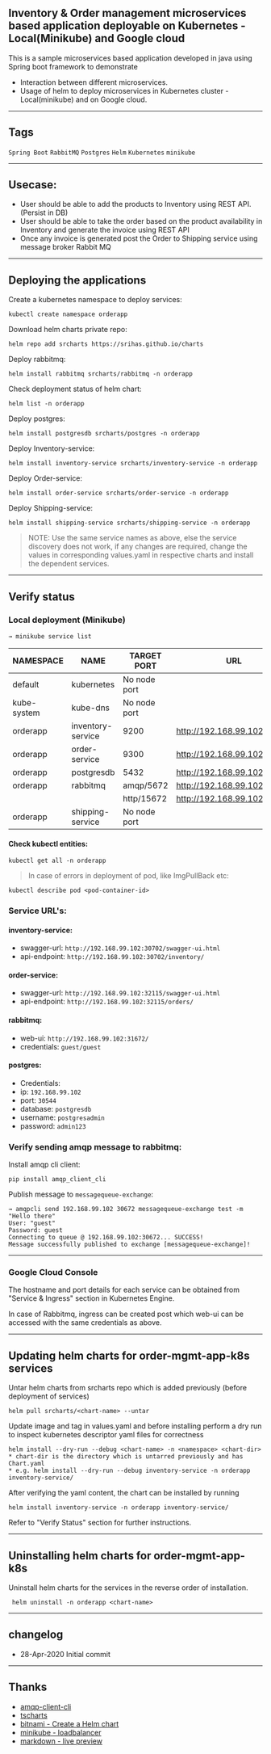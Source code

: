 Inventory & Order management microservices based application deployable on Kubernetes - Local(Minikube) and Google cloud
----

This is a sample microservices based application developed in java using Spring boot framework to demonstrate 

* Interaction between different microservices.
* Usage of helm to deploy microservices in Kubernetes cluster - Local(minikube) and on Google cloud.


----
## Tags

`Spring Boot`
`RabbitMQ`
`Postgres`
`Helm`
`Kubernetes`
`minikube`

----
## Usecase:

   * User should be able to add the products to Inventory using REST API. (Persist in DB)
   * User should be able to take the order based on the product availability in Inventory and generate the invoice using REST API
   * Once any invoice is generated post the Order to Shipping service using message broker Rabbit MQ
----
## Deploying the applications

Create a kubernetes namespace to deploy services:

    kubectl create namespace orderapp

Download helm charts private repo:
    
    helm repo add srcharts https://srihas.github.io/charts

Deploy rabbitmq:
 
    helm install rabbitmq srcharts/rabbitmq -n orderapp

Check deployment status of helm chart:

    helm list -n orderapp

Deploy postgres:
    
    helm install postgresdb srcharts/postgres -n orderapp

Deploy Inventory-service:

    helm install inventory-service srcharts/inventory-service -n orderapp

Deploy Order-service:

    helm install order-service srcharts/order-service -n orderapp

Deploy Shipping-service:

    helm install shipping-service srcharts/shipping-service -n orderapp
    



> NOTE: Use the same service names as above, else the service discovery does not work, if any changes are required, change the values in corresponding values.yaml in respective charts and install the dependent services.

----
## Verify status 
### Local deployment (Minikube) 

    → minikube service list

|  NAMESPACE  |       NAME        |     TARGET PORT     |              URL               |
|-------------|-------------------|---------------------|--------------------------------|
| default     | kubernetes        | No node port        |
| kube-system | kube-dns          | No node port        |
| orderapp    | inventory-service |                9200 | http://192.168.99.102:30702    |
| orderapp    | order-service     |                9300 | http://192.168.99.102:32115    |
| orderapp    | postgresdb        |                5432 | http://192.168.99.102:30544    |
| orderapp    | rabbitmq          | amqp/5672           | http://192.168.99.102:30672    |
|             |                   | http/15672          | http://192.168.99.102:31672    |
| orderapp    | shipping-service  | No node port        |

#### Check kubectl entities:

    kubectl get all -n orderapp

> In case of errors in deployment of pod, like ImgPullBack etc:

    kubectl describe pod <pod-container-id>


### Service URL's:

#### inventory-service:

* swagger-url: `http://192.168.99.102:30702/swagger-ui.html`
* api-endpoint: `http://192.168.99.102:30702/inventory/`

#### order-service:

* swagger-url: `http://192.168.99.102:32115/swagger-ui.html`
* api-endpoint: `http://192.168.99.102:32115/orders/` 

#### rabbitmq:

* web-ui: `http://192.168.99.102:31672/`
* credentials: `guest/guest`


#### postgres:

* Credentials:
* ip: `192.168.99.102`
* port: `30544`
* database: `postgresdb`
* username: `postgresadmin`
* password: `admin123`

### Verify sending amqp message to rabbitmq:

Install amqp cli client:

    pip install amqp_client_cli
    
Publish message to `messagequeue-exchange`:

    → amqpcli send 192.168.99.102 30672 messagequeue-exchange test -m "Hello there"
    User: "guest"
    Password: guest
    Connecting to queue @ 192.168.99.102:30672... SUCCESS!
    Message successfully published to exchange [messagequeue-exchange]!

----
### Google Cloud Console

The hostname and port details for each service can be obtained from "Service & Ingress" section in Kubernetes Engine.

In case of Rabbitmq, ingress can be created post which web-ui can be accessed with the same credentials as above.

----
## Updating helm charts for order-mgmt-app-k8s services

Untar helm charts from srcharts repo which is added previously (before deployment of services)

    helm pull srcharts/<chart-name> --untar

Update image and tag in values.yaml and before installing perform a dry run to inspect kubernetes descriptor yaml files for correctness

    helm install --dry-run --debug <chart-name> -n <namespace> <chart-dir>
    * chart-dir is the directory which is untarred previously and has Chart.yaml
    * e.g. helm install --dry-run --debug inventory-service -n orderapp inventory-service/
    
After verifying the yaml content, the chart can be installed by running 

    helm install inventory-service -n orderapp inventory-service/
    
Refer to "Verify Status" section for further instructions.

----
## Uninstalling helm charts for order-mgmt-app-k8s 

Uninstall helm charts for the services in the reverse order of installation.

     helm uninstall -n orderapp <chart-name>


----
## changelog
* 28-Apr-2020 Initial commit

----
## Thanks
* [amqp-client-cli](https://github.com/ownaginatious/amqp-client-cli)
* [tscharts](https://github.com/technosophos/tscharts)
* [bitnami - Create a Helm chart](https://youtu.be/TJ9hPLn0oAs)
* [minikube - loadbalancer](https://blog.codonomics.com/2019/02/loadbalancer-support-with-minikube-for-k8s.html)
* [markdown - live preview](https://markdownlivepreview.com/)
